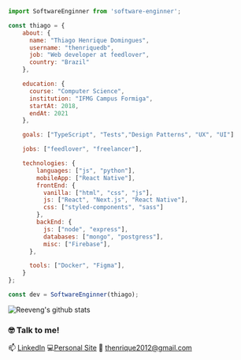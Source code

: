 ```javascript
import SoftwareEnginner from 'software-enginner';

const thiago = {
    about: {
      name: "Thiago Henrique Domingues",
      username: "thenriquedb",
      job: "Web developer at feedlover",
      country: "Brazil"
    },

    education: {
      course: "Computer Science",
      institution: "IFMG Campus Formiga",
      startAt: 2018,
      endAt: 2021
    },

    goals: ["TypeScript", "Tests","Design Patterns", "UX", "UI"]

    jobs: ["feedlover", "freelancer"],

    technologies: {
        languages: ["js", "python"],
        mobileApp: ["React Native"],
        frontEnd: {
          vanilla: ["html", "css", "js"],
          js: ["React", "Next.js", "React Native"],
          css: ["styled-components", "sass"]
        },
        backEnd: {
          js: ["node", "express"],
          databases: ["mongo", "postgress"],
          misc: ["Firebase"],
      },

      tools: ["Docker", "Figma"],
    }
};

const dev = SoftwareEnginner(thiago);
```

![Reeveng's github stats](https://github-readme-stats.vercel.app/api?username=thenriquedb&show_icons=true&title_color=fe2889&icon_color=fe2889&text_color=666&bg_color=fffff)

### :nerd_face: Talk to me!

📫 [LinkedIn](https://www.linkedin.com/in/thenriquedomingues/) <space><space>
:computer:[Personal Site](https://thiagodomingues.netlify.app/)<space><space>
:email: <thenrique2012@gmail.com>
